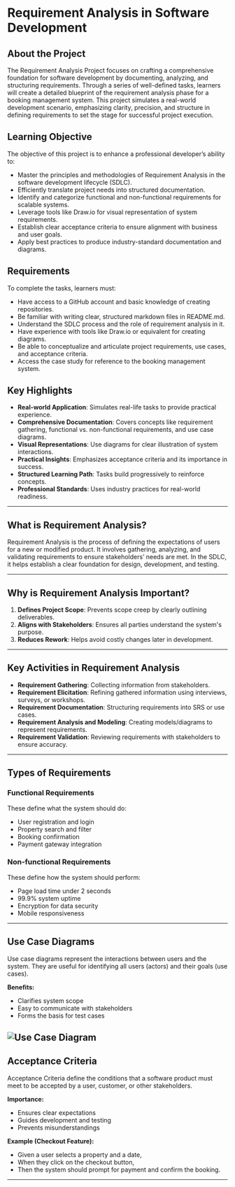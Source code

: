 
# Requirement Analysis in Software Development

## About the Project

The Requirement Analysis Project focuses on crafting a comprehensive foundation for software development by documenting, analyzing, and structuring requirements. Through a series of well-defined tasks, learners will create a detailed blueprint of the requirement analysis phase for a booking management system. This project simulates a real-world development scenario, emphasizing clarity, precision, and structure in defining requirements to set the stage for successful project execution.

## Learning Objective

The objective of this project is to enhance a professional developer’s ability to:

- Master the principles and methodologies of Requirement Analysis in the software development lifecycle (SDLC).
- Efficiently translate project needs into structured documentation.
- Identify and categorize functional and non-functional requirements for scalable systems.
- Leverage tools like Draw.io for visual representation of system requirements.
- Establish clear acceptance criteria to ensure alignment with business and user goals.
- Apply best practices to produce industry-standard documentation and diagrams.

## Requirements

To complete the tasks, learners must:

- Have access to a GitHub account and basic knowledge of creating repositories.
- Be familiar with writing clear, structured markdown files in README.md.
- Understand the SDLC process and the role of requirement analysis in it.
- Have experience with tools like Draw.io or equivalent for creating diagrams.
- Be able to conceptualize and articulate project requirements, use cases, and acceptance criteria.
- Access the case study for reference to the booking management system.

## Key Highlights

- **Real-world Application**: Simulates real-life tasks to provide practical experience.
- **Comprehensive Documentation**: Covers concepts like requirement gathering, functional vs. non-functional requirements, and use case diagrams.
- **Visual Representations**: Use diagrams for clear illustration of system interactions.
- **Practical Insights**: Emphasizes acceptance criteria and its importance in success.
- **Structured Learning Path**: Tasks build progressively to reinforce concepts.
- **Professional Standards**: Uses industry practices for real-world readiness.

---

## What is Requirement Analysis?

Requirement Analysis is the process of defining the expectations of users for a new or modified product. It involves gathering, analyzing, and validating requirements to ensure stakeholders’ needs are met. In the SDLC, it helps establish a clear foundation for design, development, and testing.

---

## Why is Requirement Analysis Important?

1. **Defines Project Scope**: Prevents scope creep by clearly outlining deliverables.
2. **Aligns with Stakeholders**: Ensures all parties understand the system's purpose.
3. **Reduces Rework**: Helps avoid costly changes later in development.

---

## Key Activities in Requirement Analysis

- **Requirement Gathering**: Collecting information from stakeholders.
- **Requirement Elicitation**: Refining gathered information using interviews, surveys, or workshops.
- **Requirement Documentation**: Structuring requirements into SRS or use cases.
- **Requirement Analysis and Modeling**: Creating models/diagrams to represent requirements.
- **Requirement Validation**: Reviewing requirements with stakeholders to ensure accuracy.

---

## Types of Requirements

### Functional Requirements

These define what the system should do:

- User registration and login
- Property search and filter
- Booking confirmation
- Payment gateway integration

### Non-functional Requirements

These define how the system should perform:

- Page load time under 2 seconds
- 99.9% system uptime
- Encryption for data security
- Mobile responsiveness

---

## Use Case Diagrams

Use case diagrams represent the interactions between users and the system. They are useful for identifying all users (actors) and their goals (use cases).

**Benefits:**
- Clarifies system scope
- Easy to communicate with stakeholders
- Forms the basis for test cases

![Use Case Diagram](alx-booking-uc.png)
---

## Acceptance Criteria

Acceptance Criteria define the conditions that a software product must meet to be accepted by a user, customer, or other stakeholders.

**Importance:**
- Ensures clear expectations
- Guides development and testing
- Prevents misunderstandings

**Example (Checkout Feature):**
- Given a user selects a property and a date,
- When they click on the checkout button,
- Then the system should prompt for payment and confirm the booking.

---
